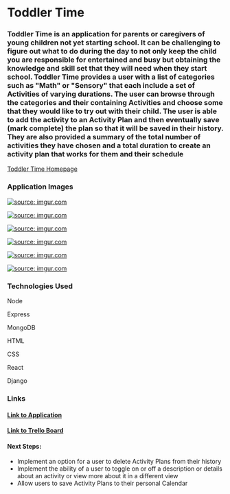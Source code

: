 <h1>Toddler Time</h1>
<h3>Toddler Time is an application for parents or caregivers of young children not yet starting school. It can be challenging to figure out what to do during the day to not only keep the child you are responsible for entertained and busy but obtaining the knowledge and skill set that they will need when they start school. Toddler Time provides a user with a list of categories such as "Math" or "Sensory" that each include a set of Activities of varying durations. The user can browse through the categories and their containing Activities and choose some that they would like to try out with their child. The user is able to add the activity to an Activity Plan and then eventually save (mark complete) the plan so that it will be saved in their history. They are also provided a summary of the total number of activities they have chosen and a total duration to create an activity plan that works for them and their schedule</h3>

[Toddler Time Homepage](<paste link here>)

<h3>Application Images</h3>
  <p><a href="https://imgur.com/i8BKMwq"><img src="https://i.imgur.com/i8BKMwq.png" title="source: imgur.com" /></a></p>
  <p><a href="https://imgur.com/uCxq43O"><img src="https://i.imgur.com/uCxq43O.png" title="source: imgur.com" /></a></p>
  <p><a href="https://imgur.com/0njR944"><img src="https://i.imgur.com/0njR944.png" title="source: imgur.com" /></a></p>
  <p><a href="https://imgur.com/n7dhxxf"><img src="https://i.imgur.com/n7dhxxf.png" title="source: imgur.com" /></a></p>
  <p><a href="https://imgur.com/sEVuBs2"><img src="https://i.imgur.com/sEVuBs2.png" title="source: imgur.com" /></a></p>
  <p><a href="https://imgur.com/EzaREPJ"><img src="https://i.imgur.com/EzaREPJ.png" title="source: imgur.com" /></a></p>


<h3>Technologies Used</h3>
<p>Node</p>
<p>Express</p>
<p>MongoDB</p>
<p>HTML</p>
<p>CSS</p>
<p>React</p>
<p>Django</p>


<h3>Links</h3>
<h4><a href=""> Link to Application</a></h4>
<h4><a href="https://trello.com/invite/b/iVrNilE2/ATTIe1575c3d8a7386d629c0182ef88327f164CFEEFC/project-4-toddler-time"> Link to Trello Board</a></h4>

<h4>Next Steps:</h4>
  <ul>
    <li>Implement an option for a user to delete Activity Plans from their history</li>
    <li>Implement the ability of a user to toggle on or off a description or details about an activity or view more about it in a different view</li>
    <li>Allow users to save Activity Plans to their personal Calendar</li>
  </ul>